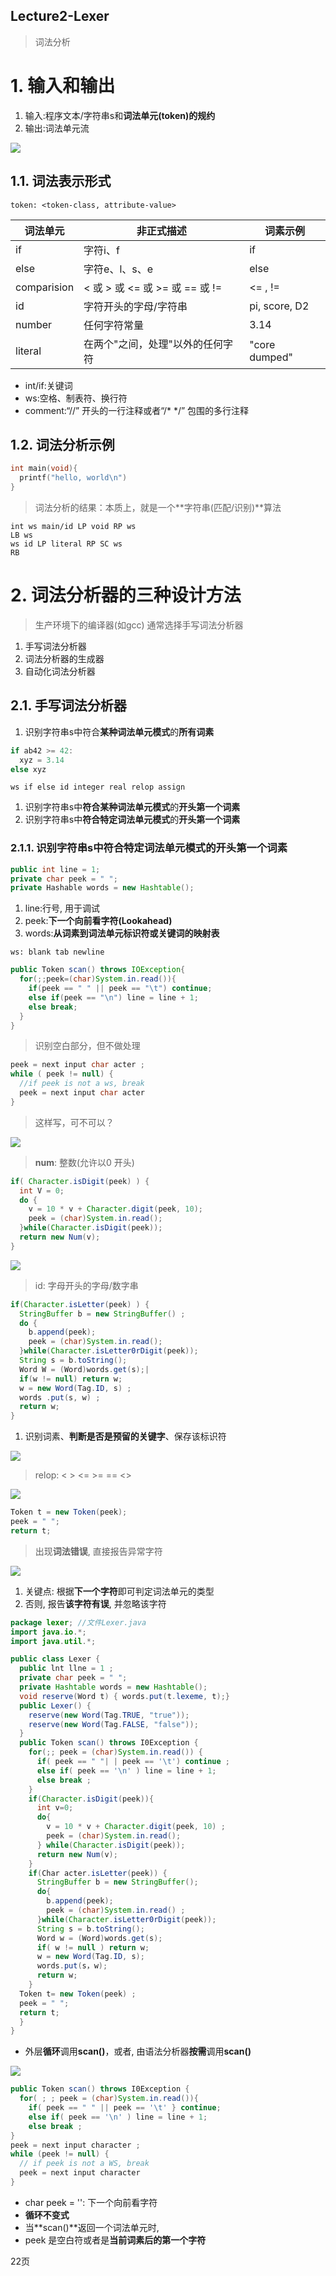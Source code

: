 Lecture2-Lexer
---
> 词法分析

# 1. 输入和输出

1. 输入:程序文本/字符串s和**词法单元(token)的规约**
2. 输出:词法单元流

![](img/lec2/1.png)

## 1.1. 词法表示形式
`token: <token-class, attribute-value>`

| 词法单元    | 非正式描述                       | 词素示例      |
| ----------- | -------------------------------- | ------------- |
| if          | 字符i、f                         | if            |
| else        | 字符e、l、s、e                   | else          |
| comparision | < 或 > 或 <= 或 >= 或 == 或 !=   | <= , !=       |
| id          | 字符开头的字母/字符串            | pi, score, D2 |
| number      | 任何字符常量                     | 3.14          |
| literal     | 在两个"之间，处理"以外的任何字符 | "core dumped" |

- int/if:关键词
- ws:空格、制表符、换行符
- comment:“//” 开头的一行注释或者“/* */” 包围的多行注释

## 1.2. 词法分析示例
```c++
int main(void){
  printf("hello, world\n")
}
```

> 词法分析的结果：本质上，就是一个**字符串(匹配/识别)**算法

```
int ws main/id LP void RP ws
LB ws
ws id LP literal RP SC ws
RB
```

# 2. 词法分析器的三种设计方法
> 生产环境下的编译器(如gcc) 通常选择手写词法分析器

1. 手写词法分析器
2. 词法分析器的生成器
3. 自动化词法分析器

## 2.1. 手写词法分析器
1. 识别字符串s中符合**某种词法单元模式**的**所有词素**

```c++
if ab42 >= 42:
  xyz = 3.14
else xyz
```

```
ws if else id integer real relop assign
```

1. 识别字符串s中**符合某种词法单元模式**的**开头第一个词素**
2. 识别字符串s中**符合特定词法单元模式**的**开头第一个词素**

### 2.1.1. 识别字符串s中符合**特定词法单元模式**的**开头第一个词素**
```java
public int line = 1;
private char peek = " ";
private Hashable words = new Hashtable();
```

1. line:行号, 用于调试
2. peek:**下一个向前看字符(Lookahead)**
3. words:**从词素到词法单元标识符或关键词的映射表**

```
ws: blank tab newline
```

```java
public Token scan() throws IOException{
  for(;;peek=(char)System.in.read()){
    if(peek == " " || peek == "\t") continue;
    else if(peek == "\n") line = line + 1;
    else break;
  }
}
```
> 识别空白部分，但不做处理

```java
peek = next input char acter ;
while ( peek != null) {
  //if peek is not a ws, break
  peek = next input char acter
}
```

> 这样写，可不可以？

![](img/lec2/2.png)

> **num**: 整数(允许以0 开头)

```java
if( Character.isDigit(peek) ) {
  int V = 0;
  do {
    v = 10 * v + Character.digit(peek, 10);
    peek = (char)System.in.read();
  }while(Character.isDigit(peek));
  return new Num(v);
}
```

![](img/lec2/3.png)

> id: 字母开头的字母/数字串

```java
if(Character.isLetter(peek) ) {
  StringBuffer b = new StringBuffer() ;
  do {
    b.append(peek);
    peek = (char)System.in.read();
  }while(Character.isLetter0rDigit(peek));
  String s = b.toString();
  Word W = (Word)words.get(s);|
  if(w != null) return w;
  w = new Word(Tag.ID, s) ;
  words .put(s, w) ;
  return w;
}
```

1. 识别词素、**判断是否是预留的关键字**、保存该标识符

![](img/lec2/4.png)

> relop: < > <= >= == <>

![](img/lec2/5.png)

```java
Token t = new Token(peek);
peek = " ";
return t;
```

> 出现**词法错误**, 直接报告异常字符

![](img/lec2/6.png)

1. 关键点: 根据**下一个字符**即可判定词法单元的类型
2. 否则, 报告**该字符有误**, 并忽略该字符

```java
package lexer; //文件Lexer.java
import java.io.*;
import java.util.*;

public class Lexer {
  public lnt llne = 1 ;
  private char peek = " ";
  private Hashtable words = new Hashtable();
  void reserve(Word t) { words.put(t.lexeme, t);}
  public Lexer() {
    reserve(new Word(Tag.TRUE, "true"));
    reserve(new Word(Tag.FALSE, "false"));
  }
  public Token scan() throws I0Exception {
    for(;; peek = (char)System.in.read()) {
      if( peek == " "| | peek == '\t') continue ;
      else if( peek == '\n' ) line = line + 1;
      else break ;
    }
    if(Character.isDigit(peek)){
      int v=0;
      do{
        v = 10 * v + Character.digit(peek, 10) ;
        peek = (char)System.in.read();
      } while(Character.isDigit(peek));
      return new Num(v);
    }
    if(Char acter.isLetter(peek)) {
      StringBuffer b = new StringBuffer();
      do{
        b.append(peek);
        peek = (char)System.in.read() ;
      }while(Character.isLetter0rDigit(peek));
      String s = b.toString();
      Word w = (Word)words.get(s);
      if( w != null ) return w;
      w = new Word(Tag.ID, s);
      words.put(s，w);
      return w;
    }
  Token t= new Token(peek) ;
  peek = " ";
  return t;
  }
}
```

- 外层**循环**调用**scan()**，或者, 由语法分析器**按需**调用**scan()**

![](img/lec2/7.png)

```java
public Token scan() throws I0Exception {
  for( ; ; peek = (char)System.in.read()){
    if( peek == " " || peek == '\t' } continue;
    else if( peek == '\n' ) line = line + 1;
    else break ;
}
peek = next input character ;
while (peek != null) {
  // if peek is not a WS, break
  peek = next input character
}
```

- char peek = '': 下一个向前看字符
- **循环不变式**
- 当**scan()**返回一个词法单元时,
- peek 是空白符或者是**当前词素后的第一个字符**

22页